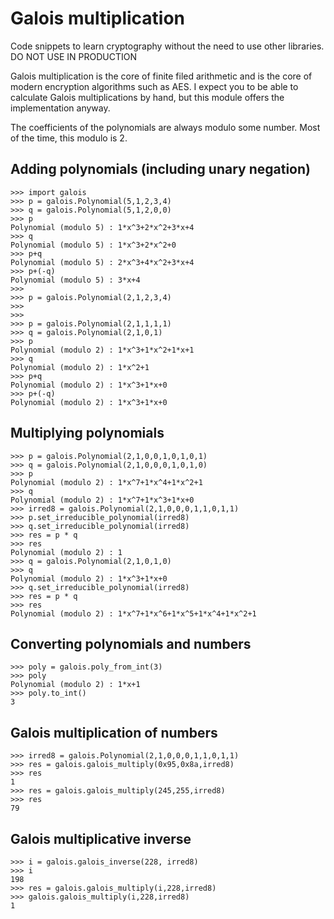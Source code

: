 # Galois multiplication
Code snippets to learn cryptography without the need to use other libraries. DO NOT USE IN PRODUCTION

Galois multiplication is the core of finite filed arithmetic and is the core of modern encryption algorithms such as AES.
I expect you to be able to calculate Galois multiplications by hand, but this module offers the implementation anyway.

The coefficients of the polynomials are always modulo some number. Most of the time, this modulo is 2.

## Adding polynomials (including unary negation)
```
>>> import galois
>>> p = galois.Polynomial(5,1,2,3,4)
>>> q = galois.Polynomial(5,1,2,0,0)
>>> p
Polynomial (modulo 5) : 1*x^3+2*x^2+3*x+4
>>> q
Polynomial (modulo 5) : 1*x^3+2*x^2+0
>>> p+q
Polynomial (modulo 5) : 2*x^3+4*x^2+3*x+4
>>> p+(-q)
Polynomial (modulo 5) : 3*x+4
>>> 
>>> p = galois.Polynomial(2,1,2,3,4)
>>> 
>>> 
>>> p = galois.Polynomial(2,1,1,1,1)
>>> q = galois.Polynomial(2,1,0,1)
>>> p
Polynomial (modulo 2) : 1*x^3+1*x^2+1*x+1
>>> q
Polynomial (modulo 2) : 1*x^2+1
>>> p+q
Polynomial (modulo 2) : 1*x^3+1*x+0
>>> p+(-q)
Polynomial (modulo 2) : 1*x^3+1*x+0
```
## Multiplying polynomials
```
>>> p = galois.Polynomial(2,1,0,0,1,0,1,0,1)   
>>> q = galois.Polynomial(2,1,0,0,0,1,0,1,0)
>>> p
Polynomial (modulo 2) : 1*x^7+1*x^4+1*x^2+1
>>> q
Polynomial (modulo 2) : 1*x^7+1*x^3+1*x+0
>>> irred8 = galois.Polynomial(2,1,0,0,0,1,1,0,1,1)
>>> p.set_irreducible_polynomial(irred8)
>>> q.set_irreducible_polynomial(irred8)
>>> res = p * q
>>> res
Polynomial (modulo 2) : 1
>>> q = galois.Polynomial(2,1,0,1,0)
>>> q
Polynomial (modulo 2) : 1*x^3+1*x+0
>>> q.set_irreducible_polynomial(irred8)
>>> res = p * q
>>> res
Polynomial (modulo 2) : 1*x^7+1*x^6+1*x^5+1*x^4+1*x^2+1
```
## Converting polynomials and numbers
```
>>> poly = galois.poly_from_int(3)
>>> poly
Polynomial (modulo 2) : 1*x+1
>>> poly.to_int()
3
```
## Galois multiplication of numbers
```
>>> irred8 = galois.Polynomial(2,1,0,0,0,1,1,0,1,1)
>>> res = galois.galois_multiply(0x95,0x8a,irred8)
>>> res
1
>>> res = galois.galois_multiply(245,255,irred8)
>>> res
79
```
## Galois multiplicative inverse
```
>>> i = galois.galois_inverse(228, irred8)
>>> i
198
>>> res = galois.galois_multiply(i,228,irred8)
>>> galois.galois_multiply(i,228,irred8)
1
```
